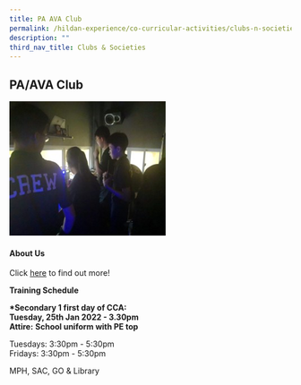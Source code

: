```yaml
---
title: PA AVA Club
permalink: /hildan-experience/co-curricular-activities/clubs-n-societies/pa-ava-club/
description: ""
third_nav_title: Clubs & Societies
---
```

PA/AVA Club
-----------

![](/images/CCA/PA.jpg)


#### About Us

Click [here](/files/CCA/PA%20Crew%20School%20Website.pdf) to find out more!

**Training Schedule**  
  
**\*Secondary 1 first day of CCA:**  
**Tuesday, 25th Jan 2022 - 3.30pm**  
**Attire:** **School uniform with PE top**<br>

Tuesdays: 3:30pm - 5:30pm<br>
Fridays: 3:30pm - 5:30pm

MPH, SAC, GO & Library